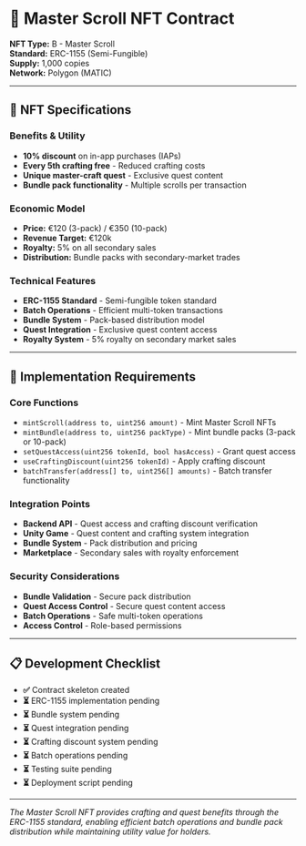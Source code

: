 # 📜 Master Scroll NFT Contract

**NFT Type:** B - Master Scroll  
**Standard:** ERC-1155 (Semi-Fungible)  
**Supply:** 1,000 copies  
**Network:** Polygon (MATIC)  

---

## 🎯 **NFT Specifications**

### **Benefits & Utility**
- **10% discount** on in-app purchases (IAPs)
- **Every 5th crafting free** - Reduced crafting costs
- **Unique master-craft quest** - Exclusive quest content
- **Bundle pack functionality** - Multiple scrolls per transaction

### **Economic Model**
- **Price:** €120 (3-pack) / €350 (10-pack)
- **Revenue Target:** €120k
- **Royalty:** 5% on all secondary sales
- **Distribution:** Bundle packs with secondary-market trades

### **Technical Features**
- **ERC-1155 Standard** - Semi-fungible token standard
- **Batch Operations** - Efficient multi-token transactions
- **Bundle System** - Pack-based distribution model
- **Quest Integration** - Exclusive quest content access
- **Royalty System** - 5% royalty on secondary market sales

---

## 🔧 **Implementation Requirements**

### **Core Functions**
- `mintScroll(address to, uint256 amount)` - Mint Master Scroll NFTs
- `mintBundle(address to, uint256 packType)` - Mint bundle packs (3-pack or 10-pack)
- `setQuestAccess(uint256 tokenId, bool hasAccess)` - Grant quest access
- `useCraftingDiscount(uint256 tokenId)` - Apply crafting discount
- `batchTransfer(address[] to, uint256[] amounts)` - Batch transfer functionality

### **Integration Points**
- **Backend API** - Quest access and crafting discount verification
- **Unity Game** - Quest content and crafting system integration
- **Bundle System** - Pack distribution and pricing
- **Marketplace** - Secondary sales with royalty enforcement

### **Security Considerations**
- **Bundle Validation** - Secure pack distribution
- **Quest Access Control** - Secure quest content access
- **Batch Operations** - Safe multi-token operations
- **Access Control** - Role-based permissions

---

## 📋 **Development Checklist**

- **✅** Contract skeleton created
- **⏳** ERC-1155 implementation pending
- **⏳** Bundle system pending
- **⏳** Quest integration pending
- **⏳** Crafting discount system pending
- **⏳** Batch operations pending
- **⏳** Testing suite pending
- **⏳** Deployment script pending

---

*The Master Scroll NFT provides crafting and quest benefits through the ERC-1155 standard, enabling efficient batch operations and bundle pack distribution while maintaining utility value for holders.*
